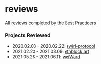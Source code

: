 # reviews
All reviews completed by the Best Practicers

### Projects Reviewed
* 2020.02.08 - 2020.02.22: [swirl-protocol](https://tonic.finance)
* 2021.02.23 - 2021.03.09: [ethblock.art](https://ethblock.art/)
* 2021.05.28 - 2021.06.11: [weiWard](https://weiward.org)
